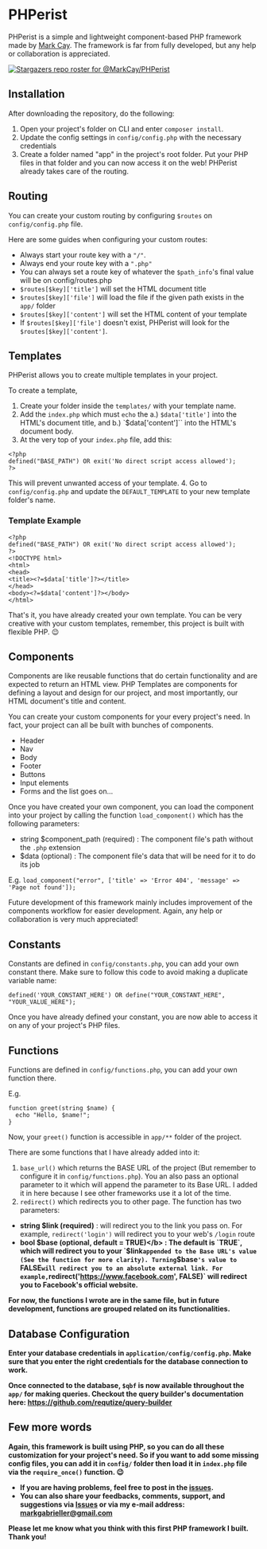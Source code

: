 # PHPerist
PHPerist is a simple and lightweight component-based PHP framework made by <a href="https://techieguy.web.app/" target="_blank">Mark Cay</a>. The framework is far from fully developed, but any help or collaboration is appreciated.

[![Stargazers repo roster for @MarkCay/PHPerist](https://reporoster.com/stars/MarkCay/PHPerist)](https://github.com/MarkCay/PHPerist/stargazers)
## Installation
After downloading the repository, do the following:
1. Open your project's folder on CLI and enter `composer install`.
2. Update the config settings in `config/config.php` with the necessary credentials
3. Create a folder named "app" in the project's root folder. Put your PHP files in that folder and you can now access it on the web! PHPerist already takes care of the routing.

## Routing
You can create your custom routing by configuring `$routes` on `config/config.php` file.

Here are some guides when configuring your custom routes:
 * Always start your route key with a `"/"`.
 * Always end your route key with a `".php"`
 * You can always set a route key of whatever the `$path_info`'s final value will be on config/routes.php
 * `$routes[$key]['title']` will set the HTML document title
 * `$routes[$key]['file']` will load the file if the given path exists in the `app/` folder
 * `$routes[$key]['content']` will set the HTML content of your template
 * If `$routes[$key]['file']` doesn't exist, PHPerist will look for the `$routes[$key]['content']`.

## Templates
PHPerist allows you to create multiple templates in your project.

To create a template,
1. Create your folder inside the `templates/` with your template name.
2. Add the `index.php` which must `echo` the a.) `$data['title']` into the HTML's document title, and b.) `$data['content']`` into the HTML's document body.
3. At the very top of your `index.php` file, add this:
```
<?php
defined("BASE_PATH") OR exit('No direct script access allowed');
?>
```
This will prevent unwanted access of your template.
4. Go to `config/config.php` and update the `DEFAULT_TEMPLATE` to your new template folder's name.

### Template Example 
```
<?php
defined("BASE_PATH") OR exit('No direct script access allowed');
?>
<!DOCTYPE html>
<html>
<head>
<title><?=$data['title']?></title>
</head>
<body><?=$data['content']?></body>
</html>
```

That's it, you have already created your own template. You can be very creative with your custom templates, remember, this project is built with flexible PHP. 😉

## Components
Components are like reusable functions that do certain functionality and are expected to return an HTML view.
PHP Templates are components for defining a layout and design for our project, and most importantly, our HTML document's title and content.

You can create your custom components for your every project's need. In fact, your project can all be built with bunches of components.
* Header
* Nav
* Body
* Footer
* Buttons
* Input elements
* Forms
and the list goes on...

Once you have created your own component, you can load the component into your project by calling the function `load_component()` which has the following parameters:
* string $component_path (required) : The component file's path without the `.php` extension
* $data (optional) : The component file's data that will be need for it to do its job

E.g. `load_component("error", ['title' => 'Error 404', 'message' => 'Page not found']);`

Future development of this framework mainly includes improvement of the components workflow for easier development. Again, any help or collaboration is very much appreciated!

## Constants
Constants are defined in `config/constants.php`, you can add your own constant there. Make sure to follow this code to avoid making a duplicate variable name:

`defined('YOUR_CONSTANT_HERE') OR define("YOUR_CONSTANT_HERE", "YOUR_VALUE_HERE");`

Once you have already defined your constant, you are now able to access it on any of your project's PHP files.

## Functions
Functions are defined in `config/functions.php`, you can add your own function there.

E.g.
```
function greet(string $name) {
  echo "Hello, $name!";
}
```

Now, your `greet()` function is accessible in `app/**` folder of the project.

There are some functions that I have already added into it:
1. `base_url()` which returns the BASE URL of the project (But remember to configure it in `config/functions.php`). You an also pass an optional parameter to it which will append the parameter to its Base URL. I added it in here because I see other frameworks use it a lot of the time.
2. `redirect()` which redirects you to other page. The function has two parameters:
* <b>string $link (required)</b> : will redirect you to the link you pass on. For example, `redirect('login')` will redirect you to your web's `/login` route
* <b>bool $base (optional, default = TRUE)</b> : The default is `TRUE`, which will redirect you to your `$link` appended to the Base URL's value (See the function for more clarity). Turning `$base`'s value to `FALSE` will redirect you to an absolute external link. For example, `redirect('https://www.facebook.com', FALSE)` will redirect you to Facebook's official website.

For now, the functions I wrote are in the same file, but in future development, functions are grouped related on its functionalities.

## Database Configuration
Enter your database credentials in `application/config/config.php`.
Make sure that you enter the right credentials for the database connection to work.

Once connected to the database, `$qbf` is now available throughout the `app/` for making queries. Checkout the query builder's documentation here: <a href='https://github.com/requtize/query-builder' target='_blank'>https://github.com/requtize/query-builder</a>

## Few more words
Again, this framework is built using PHP, so you can do all these customization for your project's need. So if you want to add some missing config files, you can add it in `config/` folder then load it in `index.php` file via the `require_once()` function. 😉
* If you are having problems, feel free to post in the <a href='https://github.com/MarkCay/PHPerist/issues' target='_blank'>issues</a>.
* You can also share your feedbacks, comments, support, and suggestions via <a href='https://github.com/MarkCay/PHPerist/issues' target='_blank'>Issues</a> or via my e-mail address: <a href='mailto:markgabrieller@gmail.com' target='_blank'>markgabrieller@gmail.com</a>

Please let me know what you think with this first PHP framework I built. Thank you!
